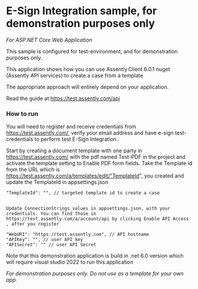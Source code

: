 # E-Sign Integration sample, for demonstration purposes only
_For ASP.NET Core Web Application_

This sample is configured for test-environment, and for demonstration purposes only.

This application shows how you can use Assently.Client 6.0.1 nuget (Assently API services) to create a case from a template 

The appropriate approach will entirely depend on your application.

Read the guide at https://test.assently.com/api

### How to run

You will need to register and receive credentials from https://test.assently.com/, verify your email address and have e-sign test-credentials to perform test E-Sign Integration.

Start by creating a document template with one party in  https://test.assently.com/ with the pdf named Test-PDF in the project and activate the template setting to Enable PDF form fields.
Take the Template id from the URL which is https://test.assently.com/a/templates/edit/"TemplateId", you created and update the TemplateId in appsettings.json
   
    "TemplateId": "", // targeted template id to create a case
    

    Update ConnectionStrings values in appsettings.json, with your credentials. You can find those in https://test.assently.com/a/account/api by clicking Enable API Access , after you register

    "WebURI": "https://test.assently.com", // API hostname
    "APIKey": "", // user API key
    "APISecret": "" // user API Secret


Note that this demonstration application is build in .net 6.0 version which will require visual studio 2022 to run this  application

_For demonstration purposes only. Do not use as a template for your own app._